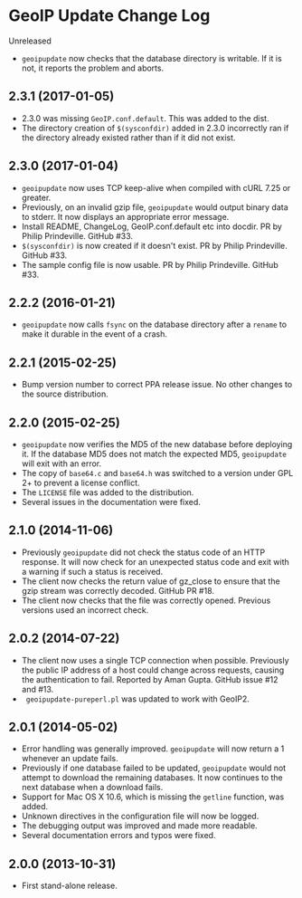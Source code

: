 GeoIP Update Change Log
=======================

Unreleased

* `geoipupdate` now checks that the database directory is writable. If it
  is not, it reports the problem and aborts.

2.3.1 (2017-01-05)
------------------

* 2.3.0 was missing `GeoIP.conf.default`. This was added to the dist.
* The directory creation of `$(sysconfdir)` added in 2.3.0 incorrectly ran if
  the directory already existed rather than if it did not exist.

2.3.0 (2017-01-04)
------------------

* `geoipupdate` now uses TCP keep-alive when compiled with cURL 7.25 or
  greater.
* Previously, on an invalid gzip file, `geoipupdate` would output binary data
  to stderr. It now displays an appropriate error message.
* Install README, ChangeLog, GeoIP.conf.default etc into docdir. PR by
  Philip Prindeville. GitHub #33.
* `$(sysconfdir)` is now created if it doesn't exist. PR by Philip
  Prindeville. GitHub #33.
* The sample config file is now usable. PR by Philip Prindeville. GitHub #33.

2.2.2 (2016-01-21)
------------------

* `geoipupdate` now calls `fsync` on the database directory after a `rename`
  to make it durable in the event of a crash.

2.2.1 (2015-02-25)
------------------

* Bump version number to correct PPA release issue. No other changes to the
  source distribution.

2.2.0 (2015-02-25)
------------------

* `geoipupdate` now verifies the MD5 of the new database before deploying it.
  If the database MD5 does not match the expected MD5, `geoipupdate` will
  exit with an error.
* The copy of `base64.c` and `base64.h` was switched to a version under GPL 2+
  to prevent a license conflict.
* The `LICENSE` file was added to the distribution.
* Several issues in the documentation were fixed.

2.1.0 (2014-11-06)
------------------

* Previously `geoipupdate` did not check the status code of an HTTP response.
  It will now check for an unexpected status code and exit with a warning if
  such a status is received.
* The client now checks the return value of gz_close to ensure that the gzip
  stream was correctly decoded. GitHub PR #18.
* The client now checks that the file was correctly opened. Previous versions
  used an incorrect check.

2.0.2 (2014-07-22)
------------------

* The client now uses a single TCP connection when possible. Previously the
  public IP address of a host could change across requests, causing the
  authentication to fail. Reported by Aman Gupta. GitHub issue #12 and #13.
* ` geoipupdate-pureperl.pl` was updated to work with GeoIP2.

2.0.1 (2014-05-02)
------------------

* Error handling was generally improved. `geoipupdate` will now return a 1
  whenever an update fails.
* Previously if one database failed to be updated, `geoipupdate` would not
  attempt to download the remaining databases. It now continues to the next
  database when a download fails.
* Support for Mac OS X 10.6, which is missing the `getline` function, was
  added.
* Unknown directives in the configuration file will now be logged.
* The debugging output was improved and made more readable.
* Several documentation errors and typos were fixed.

2.0.0 (2013-10-31)
------------------

* First stand-alone release.

